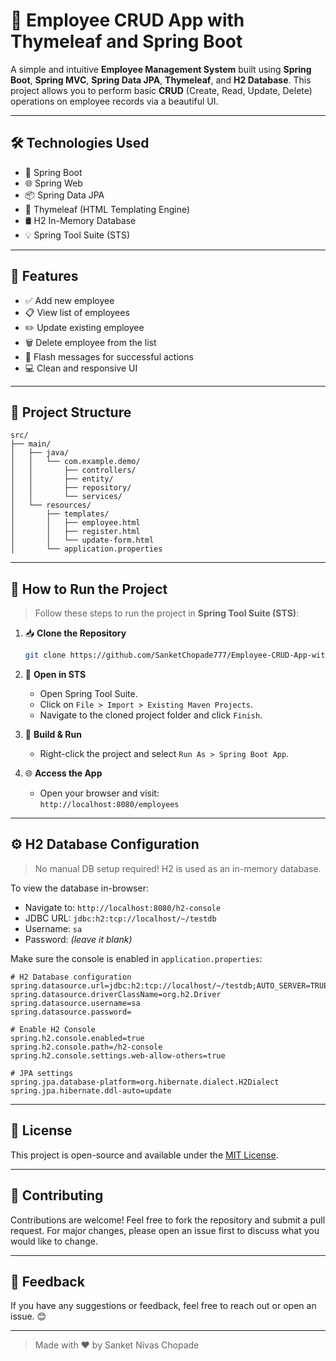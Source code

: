 # 💼 Employee CRUD App with Thymeleaf and Spring Boot

A simple and intuitive **Employee Management System** built using **Spring Boot**, **Spring MVC**, **Spring Data JPA**, **Thymeleaf**, and **H2 Database**. This project allows you to perform basic **CRUD** (Create, Read, Update, Delete) operations on employee records via a beautiful UI.

---

## 🛠 Technologies Used

- 🌱 Spring Boot
- 🌐 Spring Web
- 📦 Spring Data JPA
- 🎨 Thymeleaf (HTML Templating Engine)
- 🛢 H2 In-Memory Database
- 💡 Spring Tool Suite (STS)

---

## 📸 Features

- ✅ Add new employee
- 📋 View list of employees
- ✏️ Update existing employee
- 🗑️ Delete employee from the list
- 🔔 Flash messages for successful actions
- 💻 Clean and responsive UI

---

## 📂 Project Structure

```
src/
├── main/
│   ├── java/
│   │   └── com.example.demo/
│   │       ├── controllers/
│   │       ├── entity/
│   │       ├── repository/
│   │       └── services/
│   └── resources/
│       ├── templates/
│       │   ├── employee.html
│       │   ├── register.html
│       │   └── update-form.html
│       └── application.properties
```

---

## 🚀 How to Run the Project

> Follow these steps to run the project in **Spring Tool Suite (STS)**:

1. 📥 **Clone the Repository**

   ```bash
   git clone https://github.com/SanketChopade777/Employee-CRUD-App-with-Thymeleaf-and-Spring-Boot
   ```

2. 🧩 **Open in STS**

   - Open Spring Tool Suite.
   - Click on `File > Import > Existing Maven Projects`.
   - Navigate to the cloned project folder and click `Finish`.

3. 🧱 **Build & Run**

   - Right-click the project and select `Run As > Spring Boot App`.

4. 🌐 **Access the App**
   - Open your browser and visit:  
     `http://localhost:8080/employees`

---

## ⚙️ H2 Database Configuration

> No manual DB setup required! H2 is used as an in-memory database.

To view the database in-browser:

- Navigate to: `http://localhost:8080/h2-console`
- JDBC URL: `jdbc:h2:tcp://localhost/~/testdb`
- Username: `sa`
- Password: _(leave it blank)_

Make sure the console is enabled in `application.properties`:

```properties
# H2 Database configuration
spring.datasource.url=jdbc:h2:tcp://localhost/~/testdb;AUTO_SERVER=TRUE;IFEXISTS=FALSE
spring.datasource.driverClassName=org.h2.Driver
spring.datasource.username=sa
spring.datasource.password=

# Enable H2 Console
spring.h2.console.enabled=true
spring.h2.console.path=/h2-console
spring.h2.console.settings.web-allow-others=true

# JPA settings
spring.jpa.database-platform=org.hibernate.dialect.H2Dialect
spring.jpa.hibernate.ddl-auto=update

```

---

## 📄 License

This project is open-source and available under the [MIT License](LICENSE).

---

## 🙌 Contributing

Contributions are welcome! Feel free to fork the repository and submit a pull request. For major changes, please open an issue first to discuss what you would like to change.

---

## 💬 Feedback

If you have any suggestions or feedback, feel free to reach out or open an issue. 😊

---

> Made with ❤️ by Sanket Nivas Chopade
